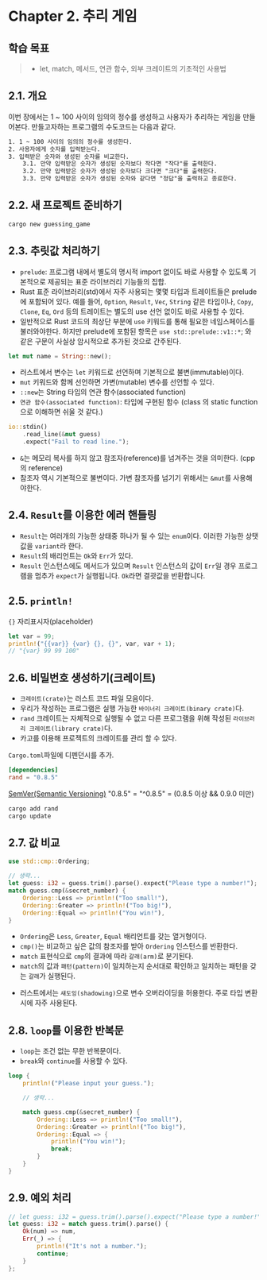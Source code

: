 # Chapter 2. 추리 게임

## 학습 목표

> - let, match, 메서드, 연관 함수, 외부 크레이트의 기초적인 사용법

## 2.1. 개요

이번 장에서는 1 ~ 100 사이의 임의의 정수를 생성하고 사용자가 추리하는 게임을 만들어본다. 만들고자하는 프로그램의 수도코드는 다음과 같다.

```txt
1. 1 ~ 100 사이의 임의의 정수를 생성한다.
2. 사용자에게 숫자를 입력받는다.
3. 입력받은 숫자와 생성된 숫자를 비교한다.
    3.1. 만약 입력받은 숫자가 생성된 숫자보다 작다면 "작다"를 출력한다.
    3.2. 만약 입력받은 숫자가 생성된 숫자보다 크다면 "크다"를 출력한다.
    3.3. 만약 입력받은 숫자가 생성된 숫자와 같다면 "정답"을 출력하고 종료한다.
```

## 2.2. 새 프로젝트 준비하기

```bash
cargo new guessing_game
```

## 2.3. 추릿값 처리하기

- `prelude`: 프로그램 내에서 별도의 명시적 import 없이도 바로 사용할 수 있도록 기본적으로 제공되는 표준 라이브러리 기능들의 집합.
- Rust 표준 라이브러리(std)에서 자주 사용되는 몇몇 타입과 트레이트들은 prelude에 포함되어 있다. 예를 들어, `Option`, `Result`, `Vec`, `String` 같은 타입이나, `Copy`, `Clone`, `Eq`, `Ord` 등의 트레이트는 별도의 use 선언 없이도 바로 사용할 수 있다.
- 일반적으로 Rust 코드의 최상단 부분에 `use` 키워드를 통해 필요한 네임스페이스를 불러와야한다. 하지만 prelude에 포함된 항목은 `use std::prelude::v1::*`; 와 같은 구문이 사실상 암시적으로 추가된 것으로 간주된다.

```rs
let mut name = String::new();
```

- 러스트에서 변수는 `let` 키워드로 선언하며 기본적으로 불변(immutable)이다.
- `mut` 키워드와 함께 선언하면 가변(mutable) 변수를 선언할 수 있다.
- `::new`는 String 타입의 연관 함수(associated function)
- `연관 함수(associated function)`: 타입에 구현된 함수 (class 의 static function으로 이해하면 쉬울 것 같다.)

```rs
io::stdin()
    .read_line(&mut guess)
    .expect("Fail to read line.");
```

- `&`는 메모리 복사를 하지 않고 참조자(reference)를 넘겨주는 것을 의미한다. (cpp의 reference)
- 참조자 역시 기본적으로 불변이다. 가변 참조자를 넘기기 위해서는 `&mut`를 사용해야한다.

## 2.4. `Result`를 이용한 에러 핸들링

- `Result`는 여러개의 가능한 상태중 하나가 될 수 있는 `enum`이다. 이러한 가능한 상탯값을 `variant`라 한다.
- `Result`의 배리언트는 `Ok`와 `Err`가 있다.
- `Result` 인스턴스에도 메서드가 있으며 `Result` 인스턴스의 값이 `Err`일 경우 프로그램을 멈추가 `expect`가 실행됩니다. `Ok`라면 결괏값을 반환합니다.

## 2.5. `println!`

`{}` 자리표시자(placeholder)

```rs
let var = 99;
println!("{{var}} {var} {}, {}", var, var + 1);
// "{var} 99 99 100"
```

## 2.6. 비밀번호 생성하기(크레이트)

- `크레이트(crate)`는 러스트 코드 파일 모음이다.
- 우리가 작성하는 프로그램은 실행 가능한 `바이너리 크레이트(binary crate)`다.
- `rand` 크레이트는 자체적으로 실행될 수 없고 다른 프로그램을 위해 작성된 `라이브러리 크레이트(library crate)`다.
- 카고를 이용해 프로젝트의 크레이트를 관리 할 수 있다.

`Cargo.toml`파일에 디펜던시를 추가.

```toml
[dependencies]
rand = "0.8.5"
```

[SemVer(Semantic Versioning)](https://semver.org/) "0.8.5" = "^0.8.5" = (0.8.5 이상 && 0.9.0 미만)

```bash
cargo add rand
cargo update
```

## 2.7. 값 비교

```rs
use std::cmp::Ordering;

// 생략...
let guess: i32 = guess.trim().parse().expect("Please type a number!");
match guess.cmp(&secret_number) {
    Ordering::Less => println!("Too small!"),
    Ordering::Greater => println!("Too big!"),
    Ordering::Equal => println!("You win!"),
}
```

- `Ordering`은 `Less`, `Greater`, `Equal` 배리언트를 갖는 열거형이다.
- `cmp()`는 비교하고 싶은 값의 참조자를 받아 `Ordering` 인스턴스를 반환한다.
- `match` 표현식으로 `cmp`의 결과에 따라 `갈래(arm)`로 분기된다.
- `match`의 값과 `패턴(pattern)`이 일치하는지 순서대로 확인하고 일치하는 패턴을 갖는 `갈래`가 실행된다.

* 러스트에서는 `섀도잉(shadowing)`으로 변수 오버라이딩을 허용한다. 주로 타입 변환시에 자주 사용된다.

## 2.8. `loop`를 이용한 반복문

- `loop`는 조건 없는 무한 반복문이다.
- `break`와 `continue`를 사용할 수 있다.

```rs
loop {
    println!("Please input your guess.");

    // 생략...

    match guess.cmp(&secret_number) {
        Ordering::Less => println!("Too small!"),
        Ordering::Greater => println!("Too big!"),
        Ordering::Equal => {
            println!("You win!");
            break;
        }
    }
}
```

## 2.9. 예외 처리

```rs
// let guess: i32 = guess.trim().parse().expect("Please type a number!");
let guess: i32 = match guess.trim().parse() {
    Ok(num) => num,
    Err(_) => {
        println!("It's not a number.");
        continue;
    }
};
```
